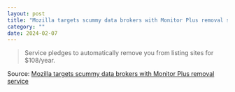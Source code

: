 ```yaml
---
layout: post
title: "Mozilla targets scummy data brokers with Monitor Plus removal service"
category: ""
date: 2024-02-07
---
```


>Service pledges to automatically remove you from listing sites for $108/year.

Source: [Mozilla targets scummy data brokers with Monitor Plus removal service](https://arstechnica.com/gadgets/2024/02/mozilla-expands-its-privacy-focus-with-monitor-plus-data-broker-removal-service/)
